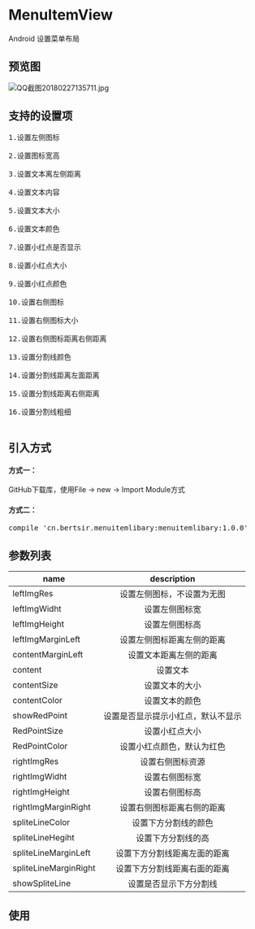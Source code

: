 # MenuItemView
Android 设置菜单布局

## 预览图
![QQ截图20180227135711.jpg](http://upload-images.jianshu.io/upload_images/3029020-b7ce035b659bff61.jpg?imageMogr2/auto-orient/strip%7CimageView2/2/w/310)

## 支持的设置项
<pre>
1.设置左侧图标</br>
2.设置图标宽高</br>
3.设置文本离左侧距离</br>
4.设置文本内容</br>
5.设置文本大小</br>
6.设置文本颜色</br>
7.设置小红点是否显示</br>
8.设置小红点大小</br>
9.设置小红点颜色</br>
10.设置右侧图标</br>
11.设置右侧图标大小</br>
12.设置右侧图标距离右侧距离</br>
13.设置分割线颜色</br>
14.设置分割线距离左面距离</br>
15.设置分割线距离右侧距离</br>
16.设置分割线粗细</br>
</pre>

## 引入方式

#### 方式一：
GitHub下载库，使用File -> new -> Import Module方式

#### 方式二：
<pre>
compile 'cn.bertsir.menuitemlibary:menuitemlibary:1.0.0'
</pre>


## 参数列表
| name |  description |
| ------------- | :-------------:|
| leftImgRes| 设置左侧图标，不设置为无图|
| leftImgWidht|  设置左侧图标宽 |
| leftImgHeight| 设置左侧图标高 |
| leftImgMarginLeft|  设置左侧图标距离左侧的距离 |
| contentMarginLeft|  设置文本距离左侧的距离 |
| content|  设置文本 |
| contentSize|  设置文本的大小 |
| contentColor| 设置文本的颜色 |
| showRedPoint|  设置是否显示提示小红点，默认不显示 |
| RedPointSize| 设置小红点大小 |
| RedPointColor|  设置小红点颜色，默认为红色 |
| rightImgRes|  设置右侧图标资源 |
| rightImgWidht| 设置右侧图标宽 |
| rightImgHeight| 设置右侧图标高 |
| rightImgMarginRight|  设置右侧图标距离右侧的距离 |
| spliteLineColor|  设置下方分割线的颜色 |
| spliteLineHegiht|  设置下方分割线的高 |
| spliteLineMarginLeft|  设置下方分割线距离左面的距离 |
| spliteLineMarginRight|  设置下方分割线距离右面的距离 |
| showSpliteLine|  设置是否显示下方分割线 |

## 使用
<pre>
    <cn.bertsir.menuitemlibary.MenuItemView
        android:id="@+id/miv"
        android:layout_width="match_parent"
        android:layout_height="50dp"
        app:leftImgRes="@drawable/mine_xx"
        app:leftImgHeight="20dp"
        app:leftImgWidht="20dp"
        app:leftImgMarginLeft="15dp"
        app:content="我的消息"
        app:contentColor="@color/colorAccent"
        app:contentSize="16sp"
        app:showRedPoint="true"
        app:RedPointSize="10dp"
        app:rightImgRes="@drawable/mine_into"
        app:spliteLineHegiht="0.5dp"
        app:spliteLineMarginLeft="15dp"
        app:rightImgWidht="20dp"
        app:rightImgHeight="20dp"
        />
</pre>